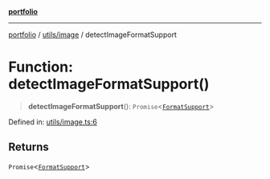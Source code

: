 [**portfolio**](../../../README.md)

***

[portfolio](../../../modules.md) / [utils/image](../README.md) / detectImageFormatSupport

# Function: detectImageFormatSupport()

> **detectImageFormatSupport**(): `Promise`\<[`FormatSupport`](../interfaces/FormatSupport.md)\>

Defined in: [utils/image.ts:6](https://github.com/tnorlund/Portfolio/blob/a8a17077d8edab9d2ff44a01ebf1c1a86853a01a/portfolio/utils/image.ts#L6)

## Returns

`Promise`\<[`FormatSupport`](../interfaces/FormatSupport.md)\>
